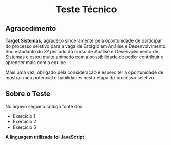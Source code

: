 <h1 align="center">Teste Técnico</h1>

## Agracedimento

**Target Sistemas,** agradeço sinceramente pela oportunidade de participar do processo seletivo para a vaga de Estágio em Análise e Desenvolvimento. Sou estudante do 3º período do curso de Análise e Desenvolvimento de Sistemas e estou muito animado com a possibilidade de poder contribuir e aprender mais com a equipe.

Mais uma vez, obrigado pela consideração e espero ter a oportunidade de mostrar meu potencial e habilidades nesta etapa do processo seletivo.


## Sobre o Teste

No aquivo segue o código fonte dos: 

- Exercício 1
- Exercício 2
- Exercício 5

**A linguagem utilizada foi JavaScript**





